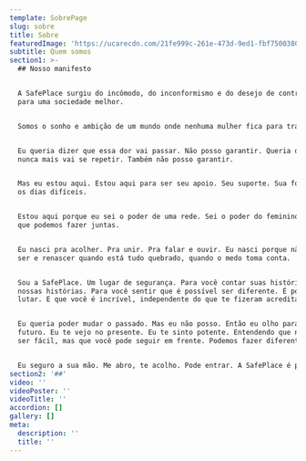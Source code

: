 ```yaml
---
template: SobrePage
slug: sobre
title: Sobre
featuredImage: 'https://ucarecdn.com/21fe999c-261e-473d-9ed1-fbf750038028/'
subtitle: Quem somos
section1: >-
  ## Nosso manifesto


  A SafePlace surgiu do incômodo, do inconformismo e do desejo de contribuir
  para uma sociedade melhor.


  Somos o sonho e ambição de um mundo onde nenhuma mulher fica para trás. 


  Eu queria dizer que essa dor vai passar. Não posso garantir. Queria dizer que
  nunca mais vai se repetir. Também não posso garantir. 


  Mas eu estou aqui. Estou aqui para ser seu apoio. Seu suporte. Sua força para
  os dias difíceis. 


  Estou aqui porque eu sei o poder de uma rede. Sei o poder do feminino e tudo o
  que podemos fazer juntas. 


  Eu nasci pra acolher. Pra unir. Pra falar e ouvir. Eu nasci porque não é fácil
  ser e renascer quando está tudo quebrado, quando o medo toma conta. 


  Sou a SafePlace. Um lugar de segurança. Para você contar suas histórias. Ouvir
  nossas histórias. Para você sentir que é possível ser diferente. É possível
  lutar. E que você é incrível, independente do que te fizeram acreditar. 


  Eu queria poder mudar o passado. Mas eu não posso. Então eu olho para o
  futuro. Eu te vejo no presente. Eu te sinto potente. Entendendo que não vai
  ser fácil, mas que você pode seguir em frente. Podemos fazer diferente. 


  Eu seguro a sua mão. Me abro, te acolho. Pode entrar. A SafePlace é pra você.
section2: '##'
video: ''
videoPoster: ''
videoTitle: ''
accordion: []
gallery: []
meta:
  description: ''
  title: ''
---
```


